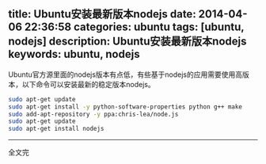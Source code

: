 title: Ubuntu安装最新版本nodejs
date: 2014-04-06 22:36:58
categories: ubuntu
tags: [ubuntu, nodejs]
description: Ubuntu安装最新版本nodejs
keywords: ubuntu, nodejs
---
Ubuntu官方源里面的nodejs版本有点低，有些基于nodejs的应用需要使用高版本，以下命令可以安装最新的稳定版本nodejs。
``` bash
sudo apt-get update
sudo apt-get install -y python-software-properties python g++ make
sudo add-apt-repository -y ppa:chris-lea/node.js
sudo apt-get update
sudo apt-get install nodejs
```

---
全文完
